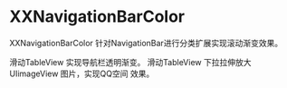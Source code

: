 # XXNavigationBarColor
XXNavigationBarColor 针对NavigationBar进行分类扩展实现滚动渐变效果。

滑动TableView 实现导航栏透明渐变。
滑动TableView 下拉拉伸放大UIimageView 图片，实现QQ空间 效果。
